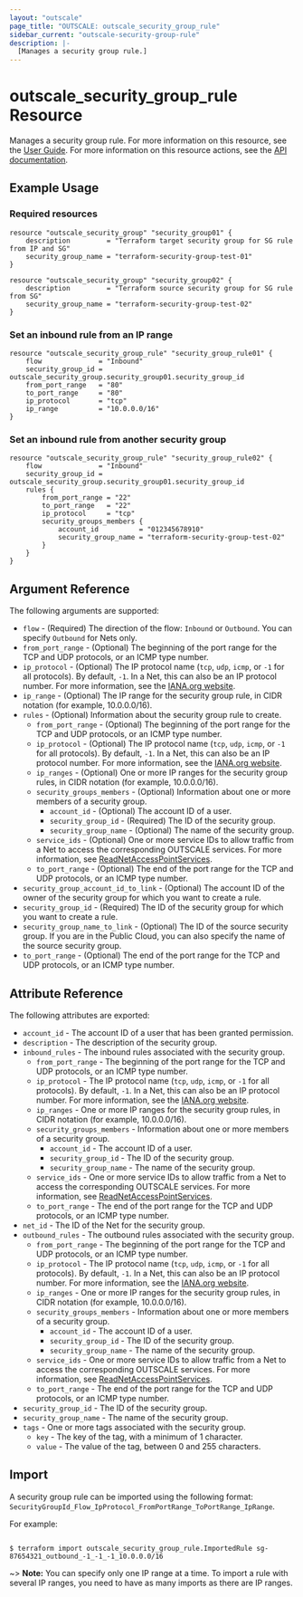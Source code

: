 ```yaml
---
layout: "outscale"
page_title: "OUTSCALE: outscale_security_group_rule"
sidebar_current: "outscale-security-group-rule"
description: |-
  [Manages a security group rule.]
---
```


# outscale_security_group_rule Resource

Manages a security group rule.
For more information on this resource, see the [User Guide](https://wiki.outscale.net/display/EN/About+Security+Group+Rules).
For more information on this resource actions, see the [API documentation](https://docs.outscale.com/api#3ds-outscale-api-securitygrouprule).

## Example Usage

### Required resources

```hcl
resource "outscale_security_group" "security_group01" {
	description         = "Terraform target security group for SG rule from IP and SG"
	security_group_name = "terraform-security-group-test-01"
}

resource "outscale_security_group" "security_group02" {
	description         = "Terraform source security group for SG rule from SG"
	security_group_name = "terraform-security-group-test-02"
}
```

### Set an inbound rule from an IP range

```hcl
resource "outscale_security_group_rule" "security_group_rule01" {
	flow              = "Inbound"
	security_group_id = outscale_security_group.security_group01.security_group_id
	from_port_range   = "80"
	to_port_range     = "80"
	ip_protocol       = "tcp"
	ip_range          = "10.0.0.0/16"
}
```

### Set an inbound rule from another security group

```hcl
resource "outscale_security_group_rule" "security_group_rule02" {
	flow              = "Inbound"
	security_group_id = outscale_security_group.security_group01.security_group_id
	rules {
		from_port_range = "22"
		to_port_range   = "22"
		ip_protocol     = "tcp"
		security_groups_members {
			account_id          = "012345678910"
			security_group_name = "terraform-security-group-test-02"
		}
	}
}
```

## Argument Reference

The following arguments are supported:

* `flow` - (Required) The direction of the flow: `Inbound` or `Outbound`. You can specify `Outbound` for Nets only.
* `from_port_range` - (Optional) The beginning of the port range for the TCP and UDP protocols, or an ICMP type number.
* `ip_protocol` - (Optional) The IP protocol name (`tcp`, `udp`, `icmp`, or `-1` for all protocols). By default, `-1`. In a Net, this can also be an IP protocol number. For more information, see the [IANA.org website](https://www.iana.org/assignments/protocol-numbers/protocol-numbers.xhtml).
* `ip_range` - (Optional) The IP range for the security group rule, in CIDR notation (for example, 10.0.0.0/16).
* `rules` - (Optional) Information about the security group rule to create.
    * `from_port_range` - (Optional) The beginning of the port range for the TCP and UDP protocols, or an ICMP type number.
    * `ip_protocol` - (Optional) The IP protocol name (`tcp`, `udp`, `icmp`, or `-1` for all protocols). By default, `-1`. In a Net, this can also be an IP protocol number. For more information, see the [IANA.org website](https://www.iana.org/assignments/protocol-numbers/protocol-numbers.xhtml).
    * `ip_ranges` - (Optional) One or more IP ranges for the security group rules, in CIDR notation (for example, 10.0.0.0/16).
    * `security_groups_members` - (Optional) Information about one or more members of a security group.
        * `account_id` - (Optional) The account ID of a user.
        * `security_group_id` - (Required) The ID of the security group.
        * `security_group_name` - (Optional) The name of the security group.
    * `service_ids` - (Optional) One or more service IDs to allow traffic from a Net to access the corresponding OUTSCALE services. For more information, see [ReadNetAccessPointServices](https://docs.outscale.com/api#readnetaccesspointservices).
    * `to_port_range` - (Optional) The end of the port range for the TCP and UDP protocols, or an ICMP type number.
* `security_group_account_id_to_link` - (Optional) The account ID of the owner of the security group for which you want to create a rule.
* `security_group_id` - (Required) The ID of the security group for which you want to create a rule.
* `security_group_name_to_link` - (Optional) The ID of the source security group. If you are in the Public Cloud, you can also specify the name of the source security group.
* `to_port_range` - (Optional) The end of the port range for the TCP and UDP protocols, or an ICMP type number.

## Attribute Reference

The following attributes are exported:

* `account_id` - The account ID of a user that has been granted permission.
* `description` - The description of the security group.
* `inbound_rules` - The inbound rules associated with the security group.
    * `from_port_range` - The beginning of the port range for the TCP and UDP protocols, or an ICMP type number.
    * `ip_protocol` - The IP protocol name (`tcp`, `udp`, `icmp`, or `-1` for all protocols). By default, `-1`. In a Net, this can also be an IP protocol number. For more information, see the [IANA.org website](https://www.iana.org/assignments/protocol-numbers/protocol-numbers.xhtml).
    * `ip_ranges` - One or more IP ranges for the security group rules, in CIDR notation (for example, 10.0.0.0/16).
    * `security_groups_members` - Information about one or more members of a security group.
        * `account_id` - The account ID of a user.
        * `security_group_id` - The ID of the security group.
        * `security_group_name` - The name of the security group.
    * `service_ids` - One or more service IDs to allow traffic from a Net to access the corresponding OUTSCALE services. For more information, see [ReadNetAccessPointServices](https://docs.outscale.com/api#readnetaccesspointservices).
    * `to_port_range` - The end of the port range for the TCP and UDP protocols, or an ICMP type number.
* `net_id` - The ID of the Net for the security group.
* `outbound_rules` - The outbound rules associated with the security group.
    * `from_port_range` - The beginning of the port range for the TCP and UDP protocols, or an ICMP type number.
    * `ip_protocol` - The IP protocol name (`tcp`, `udp`, `icmp`, or `-1` for all protocols). By default, `-1`. In a Net, this can also be an IP protocol number. For more information, see the [IANA.org website](https://www.iana.org/assignments/protocol-numbers/protocol-numbers.xhtml).
    * `ip_ranges` - One or more IP ranges for the security group rules, in CIDR notation (for example, 10.0.0.0/16).
    * `security_groups_members` - Information about one or more members of a security group.
        * `account_id` - The account ID of a user.
        * `security_group_id` - The ID of the security group.
        * `security_group_name` - The name of the security group.
    * `service_ids` - One or more service IDs to allow traffic from a Net to access the corresponding OUTSCALE services. For more information, see [ReadNetAccessPointServices](https://docs.outscale.com/api#readnetaccesspointservices).
    * `to_port_range` - The end of the port range for the TCP and UDP protocols, or an ICMP type number.
* `security_group_id` - The ID of the security group.
* `security_group_name` - The name of the security group.
* `tags` - One or more tags associated with the security group.
    * `key` - The key of the tag, with a minimum of 1 character.
    * `value` - The value of the tag, between 0 and 255 characters.

## Import

A security group rule can be imported using the following format: `SecurityGroupId_Flow_IpProtocol_FromPortRange_ToPortRange_IpRange`.

For example:

```console

$ terraform import outscale_security_group_rule.ImportedRule sg-87654321_outbound_-1_-1_-1_10.0.0.0/16

```
~> **Note:** You can specify only one IP range at a time. To import a rule with several IP ranges, you need to have as many imports as there are IP ranges.